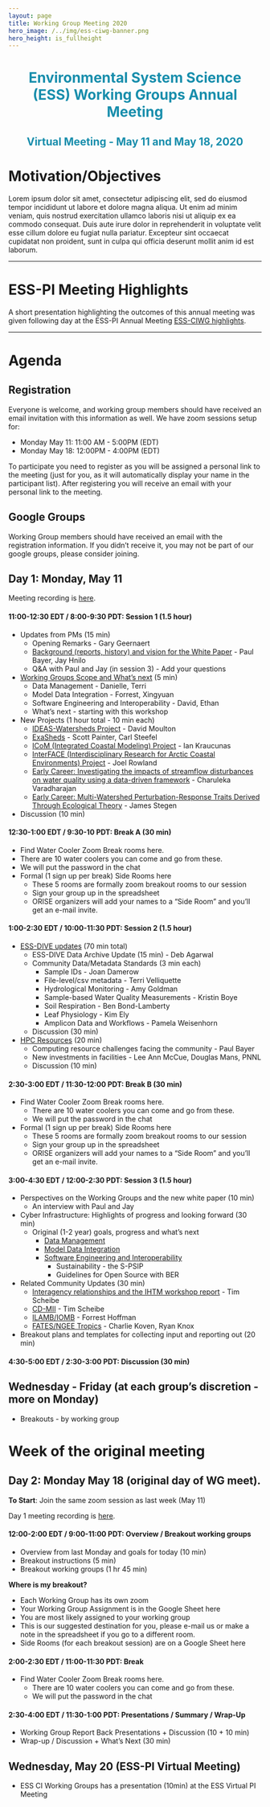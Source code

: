 ```yaml
---
layout: page
title: Working Group Meeting 2020
hero_image: /../img/ess-ciwg-banner.png
hero_height: is_fullheight
---
```


<h1 style="text-align:center;color:rgb(24,142,172)"> 
  Environmental System Science (ESS) Working Groups Annual Meeting 
</h1>
<h2 style="text-align:center;color:rgb(24,142,172)">
  Virtual Meeting - May 11 and May 18, 2020
</h2>

# Motivation/Objectives
Lorem ipsum dolor sit amet, consectetur adipiscing elit, sed do eiusmod tempor incididunt ut labore et dolore magna aliqua. Ut enim ad minim veniam, quis nostrud exercitation ullamco laboris nisi ut aliquip ex ea commodo consequat. Duis aute irure dolor in reprehenderit in voluptate velit esse cillum dolore eu fugiat nulla pariatur. Excepteur sint occaecat cupidatat non proident, sunt in culpa qui officia deserunt mollit anim id est laborum.

***

# ESS-PI Meeting Highlights

A short presentation highlighting the outcomes of this annual meeting was given following day at the ESS-PI Annual Meeting [ESS-CIWG highlights](/events/working_group_meeting_2020/ESS-WG-AnnualMeeting-recap-v1.pdf).

***

# Agenda

## Registration

Everyone is welcome, and working group members should have received an email invitation with this information as well.   We have zoom sessions setup for:

- Monday May 11:  11:00 AM - 5:00PM  (EDT)
- Monday May 18:  12:00PM - 4:00PM (EDT)

To participate you need to register as you will be assigned a personal link to the meeting (just for you, as it will automatically display your name in the participant list). After registering you will receive an email with your personal link to the meeting.

## Google Groups

Working Group members should have received an email with the registration information.  If you didn’t receive it, you may not be part of our google groups, please consider joining.

## Day 1: Monday, May 11

Meeting recording is [here](https://drive.google.com/open?id=12YiFDvhD1JzX1xg3y3SpuZcPtD7-VbiP).

#### 11:00-12:30 EDT / 8:00-9:30 PDT: **Session 1** (1.5 hour)

- Updates from PMs (15 min)
  - Opening Remarks - Gary Geernaert
  - [Background (reports, history) and vision for the White Paper](/events/working_group_meeting_2020/session1/ESS_Presentation_for_2020_Virtual_CI_WG_Meeting_v2_5-11-20.pdf) - Paul Bayer, Jay Hnilo
  - Q&A with Paul and Jay (in session 3) - Add your questions
- [Working Groups Scope and What’s next](/events/working_group_meeting_2020/session1/Current_Groups_and_White_paper_plans.pdf) (5 min)
  - Data Management - Danielle, Terri
  - Model Data Integration - Forrest, Xingyuan
  - Software Engineering and Interoperability - David, Ethan
  - What’s next - starting with this workshop
- New Projects (1 hour total - 10 min each)
  - [IDEAS-Watersheds Project](/events/working_group_meeting_2020/session1/ESS-CIWG_IDEAS-Watersheds-overview-v1.pdf) - David Moulton
  - [ExaSheds](/events/working_group_meeting_2020/session1/ExashedsUpdateForCIWG.pdf) - Scott Painter, Carl Steefel
  - [ICoM (Integrated Coastal Modeling) Project](/events/working_group_meeting_2020/session1/ESS-CIWG_ICoM-overview-v2.pdf) - Ian Kraucunas
  - [InterFACE (Interdisciplinary Research for Arctic Coastal Environments) Project](/events/working_group_meeting_2020/session1/CIWG_InteRFACE_May112020.pdf) - Joel Rowland
  - [Early Career: Investigating the impacts of streamflow disturbances on water quality using a data-driven framework](/events/working_group_meeting_2020/session1/2020-ESS_CI_Meeting-ECRPUpload.pdf) - Charuleka Varadharajan
  - [Early Career: Multi-Watershed Perturbation-Response Traits Derived Through Ecological Theory](/events/working_group_meeting_2020/session1/Stegen_ECA_ESS_CI_2020_v1.pdf) - James Stegen
- Discussion (10 min)

#### 12:30-1:00 EDT / 9:30-10 PDT: **Break A** (30 min)

 - Find Water Cooler Zoom Break rooms here.
  - There are 10 water coolers you can come and go from these.
  - We will put the password in the chat
- Formal (1 sign up per break) Side Rooms here
  - These 5 rooms are formally zoom breakout rooms to our session
  - Sign your group up in the spreadsheet
  - ORISE organizers will add your names to a “Side Room” and you’ll get an e-mail invite.

#### 1:00-2:30 EDT / 10:00-11:30 PDT: **Session 2** (1.5 hour)

- [ESS-DIVE updates](/events/working_group_meeting_2020/session2/2020-05-11-ESS-DIVE-Overview+Standards-ESS-CI-Meeting.pdf) (70 min total)
  - ESS-DIVE Data Archive Update (15 min) - Deb Agarwal
  - Community Data/Metadata Standards (3 min each)
    - Sample IDs - Joan Damerow
    - File-level/csv  metadata - Terri Velliquette
    - Hydrological Monitoring - Amy Goldman
    - Sample-based Water Quality Measurements - Kristin Boye
    - Soil Respiration - Ben Bond-Lamberty
    - Leaf Physiology - Kim Ely
    - Amplicon Data and Workflows - Pamela Weisenhorn
  - Discussion (30 min)
- [HPC Resources](/events/working_group_meeting_2020/session2/BER_compute_investments_CImeeting.pdf) (20 min)
  - Computing resource challenges facing the community - Paul Bayer
  - New investments in facilities - Lee Ann McCue, Douglas Mans, PNNL
  - Discussion (10 min)

#### 2:30-3:00 EDT / 11:30-12:00 PDT: **Break B** (30 min)

- Find Water Cooler Zoom Break rooms here.
  - There are 10 water coolers you can come and go from these.
  - We will put the password in the chat
- Formal (1 sign up per break) Side Rooms here
  - These 5 rooms are formally zoom breakout rooms to our session
  - Sign your group up in the spreadsheet
  - ORISE organizers will add your names to a “Side Room” and you’ll get an e-mail invite.

#### 3:00-4:30 EDT / 12:00-2:30 PDT: Session 3 (1.5 hour)

- Perspectives on the Working Groups and the new white paper (10 min)
  - An interview with Paul and Jay
- Cyber Infrastructure: Highlights of progress and looking forward (30 min)
  - Original (1-2 year) goals, progress and what’s next
    - [Data Management](/events/working_group_meeting_2020/session3/ESS-DMWG_session3.pdf)
    - [Model Data Integration](/events/working_group_meeting_2020/session3/ESS-MDIWG_session3.pdf)
    - [Software Engineering and Interoperability](/events/working_group_meeting_2020/session3/ESS-SEIWG_session3-v2.pdf)
      - Sustainability - the S-PSIP
      - Guidelines for Open Source with BER
- Related Community Updates (30 min)
  - [Interagency relationships and the IHTM workshop report](/events/working_group_meeting_2020/session3/Scheibe_IHTM_5.8.20.pdf) - Tim Scheibe
  - [CD-MII](/events/working_group_meeting_2020/session3/Scheibe_CD-MII_5.8.20.pdf) - Tim Scheibe
  - [ILAMB/IOMB](/events/working_group_meeting_2020/session3/Hoffman_ESS-CI-Meeting-ILAMB_20200511.pdf) - Forrest Hoffman
  - [FATES/NGEE Tropics](/events/working_group_meeting_2020/session3/koven_ess_cyberinfrastructure_meeting_fates.pdf) - Charlie Koven, Ryan Knox
- Breakout plans and templates for collecting input and reporting out (20 min)

#### 4:30-5:00 EDT / 2:30-3:00 PDT: **Discussion** (30 min)

## Wednesday - Friday (at each group’s discretion - more on Monday)
- Breakouts - by working group

# Week of the original meeting

## Day 2: Monday May 18 (original day of WG meet).

**To Start**: Join the same zoom session as last week (May 11)

Day 1 meeting recording is [here](https://drive.google.com/open?id=12YiFDvhD1JzX1xg3y3SpuZcPtD7-VbiP).

#### 12:00-2:00 EDT / 9:00-11:00 PDT: **Overview / Breakout working groups**
- Overview from last Monday and goals for today (10 min)
- Breakout instructions (5 min)
- Breakout working groups (1 hr 45 min)

**Where is my breakout?**
- Each Working Group has its own zoom
- Your Working Group Assignment is in the Google Sheet here
- You are most likely assigned to your working group
- This is our suggested destination for you, please e-mail us or make a note in the spreadsheet if you go to a different room. 
- Side Rooms (for each breakout session) are on a Google Sheet here

#### 2:00-2:30 EDT / 11:00-11:30 PDT: **Break**
- Find Water Cooler Zoom Break rooms here.
  - There are 10 water coolers you can come and go from these.
  - We will put the password in the chat

#### 2:30-4:00 EDT / 11:30-1:00 PDT: **Presentations / Summary / Wrap-Up**
- Working Group Report Back Presentations + Discussion (10 + 10 min)
- Wrap-up / Discussion + What’s Next  (30 min)

## Wednesday, May 20 (ESS-PI Virtual Meeting)
- ESS CI Working Groups has a presentation (10min) at the ESS Virtual PI Meeting
